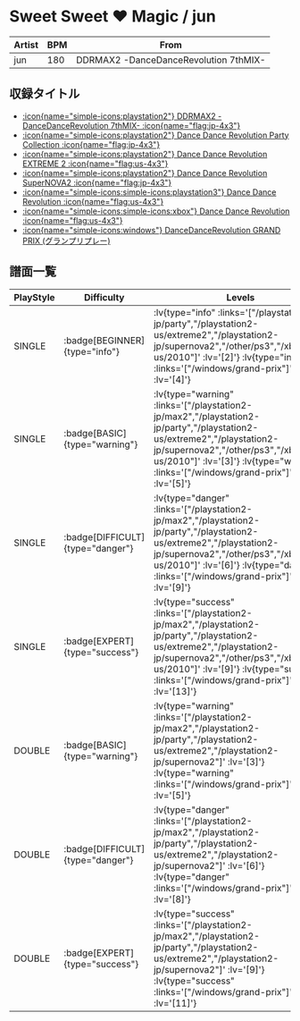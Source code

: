 # Sweet Sweet ♥ Magic / jun

|Artist|BPM|From|
|------|---|----|
|jun|180|DDRMAX2 -DanceDanceRevolution 7thMIX-|

## 収録タイトル

- [ :icon{name="simple-icons:playstation2"} DDRMAX2 -DanceDanceRevolution 7thMIX- :icon{name="flag:jp-4x3"} ](/playstation2-jp/max2)
- [ :icon{name="simple-icons:playstation2"} Dance Dance Revolution Party Collection :icon{name="flag:jp-4x3"} ](/playstation2-jp/party)
- [ :icon{name="simple-icons:playstation2"} Dance Dance Revolution EXTREME 2 :icon{name="flag:us-4x3"} ](/playstation2-us/extreme2)
- [ :icon{name="simple-icons:playstation2"} Dance Dance Revolution SuperNOVA2 :icon{name="flag:jp-4x3"} ](/playstation2-jp/supernova2)
- [ :icon{name="simple-icons:simple-icons:playstation3"} Dance Dance Revolution :icon{name="flag:us-4x3"} ](/other/ps3)
- [ :icon{name="simple-icons:simple-icons:xbox"} Dance Dance Revolution :icon{name="flag:us-4x3"} ](/xbox360-us/2010)
- [ :icon{name="simple-icons:windows"} DanceDanceRevolution GRAND PRIX (グランプリプレー)](/windows/grand-prix)

## 譜面一覧

|PlayStyle|Difficulty|Levels|Notes|Movie|
|---------|----------|------|-----|-----|
|SINGLE| :badge[BEGINNER]{type="info"} | :lv{type="info" :links='["/playstation2-jp/party","/playstation2-us/extreme2","/playstation2-jp/supernova2","/other/ps3","/xbox360-us/2010"]' :lv='[2]'}  :lv{type="info" :links='["/windows/grand-prix"]' :lv='[4]'} |128/0||
|SINGLE| :badge[BASIC]{type="warning"} | :lv{type="warning" :links='["/playstation2-jp/max2","/playstation2-jp/party","/playstation2-us/extreme2","/playstation2-jp/supernova2","/other/ps3","/xbox360-us/2010"]' :lv='[3]'}  :lv{type="warning" :links='["/windows/grand-prix"]' :lv='[5]'} |139/2||
|SINGLE| :badge[DIFFICULT]{type="danger"} | :lv{type="danger" :links='["/playstation2-jp/max2","/playstation2-jp/party","/playstation2-us/extreme2","/playstation2-jp/supernova2","/other/ps3","/xbox360-us/2010"]' :lv='[6]'}  :lv{type="danger" :links='["/windows/grand-prix"]' :lv='[9]'} |276/19||
|SINGLE| :badge[EXPERT]{type="success"} | :lv{type="success" :links='["/playstation2-jp/max2","/playstation2-jp/party","/playstation2-us/extreme2","/playstation2-jp/supernova2","/other/ps3","/xbox360-us/2010"]' :lv='[9]'}  :lv{type="success" :links='["/windows/grand-prix"]' :lv='[13]'} |372/33||
|DOUBLE| :badge[BASIC]{type="warning"} | :lv{type="warning" :links='["/playstation2-jp/max2","/playstation2-jp/party","/playstation2-us/extreme2","/playstation2-jp/supernova2"]' :lv='[3]'}  :lv{type="warning" :links='["/windows/grand-prix"]' :lv='[5]'} |131/3||
|DOUBLE| :badge[DIFFICULT]{type="danger"} | :lv{type="danger" :links='["/playstation2-jp/max2","/playstation2-jp/party","/playstation2-us/extreme2","/playstation2-jp/supernova2"]' :lv='[6]'}  :lv{type="danger" :links='["/windows/grand-prix"]' :lv='[8]'} |235/2||
|DOUBLE| :badge[EXPERT]{type="success"} | :lv{type="success" :links='["/playstation2-jp/max2","/playstation2-jp/party","/playstation2-us/extreme2","/playstation2-jp/supernova2"]' :lv='[9]'}  :lv{type="success" :links='["/windows/grand-prix"]' :lv='[11]'} |330/3||
